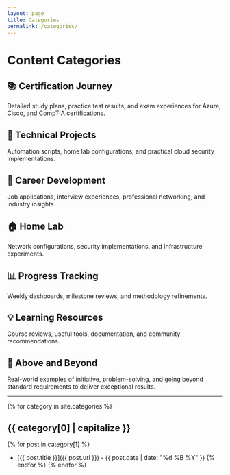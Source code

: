 ```yaml
---
layout: page
title: Categories
permalink: /categories/
---
```


# Content Categories

## 📚 **Certification Journey**
Detailed study plans, practice test results, and exam experiences for Azure, Cisco, and CompTIA certifications.

## 🔧 **Technical Projects**
Automation scripts, home lab configurations, and practical cloud security implementations.

## 💼 **Career Development**
Job applications, interview experiences, professional networking, and industry insights.

## 🏠 **Home Lab**
Network configurations, security implementations, and infrastructure experiments.

## 📊 **Progress Tracking**
Weekly dashboards, milestone reviews, and methodology refinements.

## 💡 **Learning Resources**
Course reviews, useful tools, documentation, and community recommendations.

## 🌟 **Above and Beyond**
Real-world examples of initiative, problem-solving, and going beyond standard requirements to deliver exceptional results.

---

{% for category in site.categories %}
## {{ category[0] | capitalize }}
{% for post in category[1] %}
- [{{ post.title }}]({{ post.url }}) - {{ post.date | date: "%d %B %Y" }}
{% endfor %}
{% endfor %}
